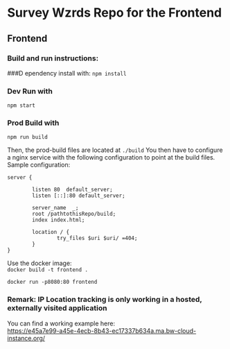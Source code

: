 # Survey Wzrds Repo for the Frontend

## Frontend

### Build and run instructions:
###D ependency install with:
````npm install````
### Dev Run with
```npm start```
### Prod Build with
````npm run build````

Then, the prod-build files are located at ```./build```
You then have to configure a nginx service with the following configuration to point at the build files.
Sample configuration:
```
server {

        listen 80  default_server;
        listen [::]:80 default_server;

        server_name  _;
        root /pathtothisRepo/build;
        index index.html;

        location / {
                try_files $uri $uri/ =404;
        }
}
```

Use the docker image:  
```docker build -t frontend .```

```docker run -p8080:80 frontend```

### Remark: IP Location tracking is only working in a hosted, externally visited application

You can find a working example here:  
https://e45a7e99-a45e-4ecb-8b43-ec17337b634a.ma.bw-cloud-instance.org/
